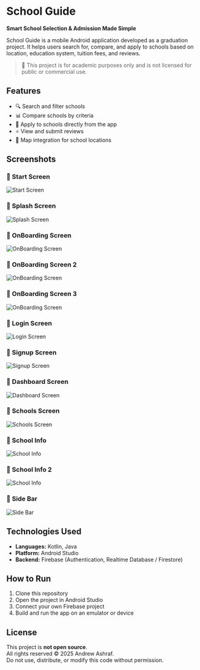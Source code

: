 # School Guide

**Smart School Selection & Admission Made Simple**

School Guide is a mobile Android application developed as a graduation project. It helps users search for, compare, and apply to schools based on location, education system, tuition fees, and reviews.

> 🚫 This project is for academic purposes only and is not licensed for public or commercial use.

## Features

- 🔍 Search and filter schools
- 📊 Compare schools by criteria
- 📝 Apply to schools directly from the app
- ⭐ View and submit reviews
- 📍 Map integration for school locations

## Screenshots

### 🔸 Start Screen
![Start Screen](screenshots/1-Logo.png)

### 🔸 Splash Screen
![Splash Screen](screenshots/2-SplashScreen.png)

### 🔸 OnBoarding Screen
![OnBoarding Screen](screenshots/3-OnBoarding.png)

### 🔸 OnBoarding Screen 2
![OnBoarding Screen](screenshots/4-OnBoarding.png)

### 🔸 OnBoarding Screen 3
![OnBoarding Screen](screenshots/5-OnBoarding.png)

### 🔸 Login Screen 
![Login Screen](screenshots/6-Login.png)

### 🔸 Signup Screen 
![Signup Screen](screenshots/7-Signup.png)

### 🔸 Dashboard Screen 
![Dashboard Screen](screenshots/8-Dashboard.png)

### 🔸 Schools Screen 
![Schools Screen](screenshots/9-SchoolList.png)

### 🔸 School Info 
![School Info](screenshots/10-Schoolinfo.png)

### 🔸 School Info 2
![School Info](screenshots/11-Maps.png)

### 🔸 Side Bar 
![Side Bar](screenshots/12-Sidebar.png)

## Technologies Used

- **Languages:** Kotlin, Java  
- **Platform:** Android Studio  
- **Backend:** Firebase (Authentication, Realtime Database / Firestore)

## How to Run

1. Clone this repository
2. Open the project in Android Studio
3. Connect your own Firebase project
4. Build and run the app on an emulator or device

## License

This project is **not open source**.  
All rights reserved © 2025 Andrew Ashraf.  
Do not use, distribute, or modify this code without permission.
